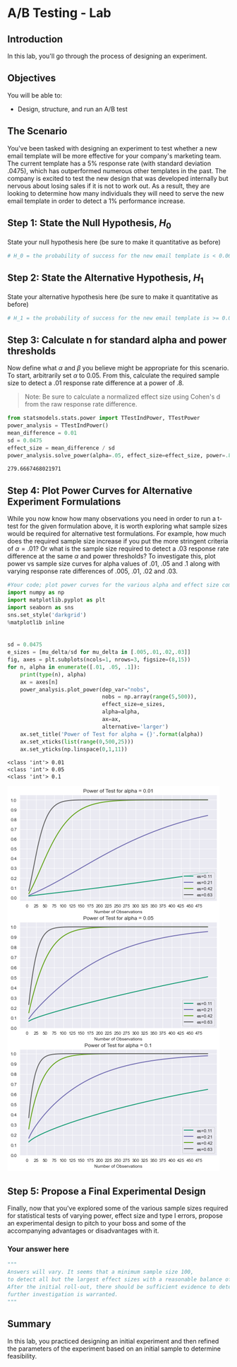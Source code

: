 # A/B Testing - Lab

## Introduction

In this lab, you'll go through the process of designing an experiment.

## Objectives
You will be able to:

* Design, structure, and run an A/B test


## The Scenario

You've been tasked with designing an experiment to test whether a new email template will be more effective for your company's marketing team. The current template has a 5% response rate (with standard deviation .0475), which has outperformed numerous other templates in the past. The company is excited to test the new design that was developed internally but nervous about losing sales if it is not to work out. As a result, they are looking to determine how many individuals they will need to serve the new email template in order to detect a 1% performance increase.


## Step 1: State the Null Hypothesis, $H_0$

State your null hypothesis here (be sure to make it quantitative as before)


```python
# H_0 = the probability of success for the new email template is < 0.06
```

## Step 2: State the Alternative Hypothesis, $H_1$

State your alternative hypothesis here (be sure to make it quantitative as before)


```python
# H_1 = the probability of success for the new email template is >= 0.06
```

## Step 3: Calculate n for standard alpha and power thresholds

Now define what $\alpha$ and $\beta$ you believe might be appropriate for this scenario.
To start, arbitrarily set $\alpha$ to 0.05. From this, calculate the required sample size to detect a .01 response rate difference at a power of .8.

> Note: Be sure to calculate a normalized effect size using Cohen's d from the raw response rate difference.


```python
from statsmodels.stats.power import TTestIndPower, TTestPower
power_analysis = TTestIndPower()
mean_difference = 0.01
sd = 0.0475
effect_size = mean_difference / sd
power_analysis.solve_power(alpha=.05, effect_size=effect_size, power=.80, alternative='larger')
```




    279.6667468021971



## Step 4: Plot Power Curves for Alternative Experiment Formulations

While you now know how many observations you need in order to run a t-test for the given formulation above, it is worth exploring what sample sizes would be required for alternative test formulations. For example, how much does the required sample size increase if you put the more stringent criteria of $\alpha=.01$? Or what is the sample size required to detect a .03 response rate difference at the same $\alpha$ and power thresholds? To investigate this, plot power vs sample size curves for alpha values of .01, .05 and .1 along with varying response rate differences of .005, .01, .02 and .03.


```python
#Your code; plot power curves for the various alpha and effect size combinations
import numpy as np
import matplotlib.pyplot as plt
import seaborn as sns
sns.set_style('darkgrid')
%matplotlib inline


sd = 0.0475
e_sizes = [mu_delta/sd for mu_delta in [.005,.01,.02,.03]]
fig, axes = plt.subplots(ncols=1, nrows=3, figsize=(8,15))
for n, alpha in enumerate([.01, .05, .1]):
    print(type(n), alpha)
    ax = axes[n]
    power_analysis.plot_power(dep_var="nobs",
                              nobs = np.array(range(5,500)),
                              effect_size=e_sizes,
                              alpha=alpha,
                              ax=ax, 
                              alternative='larger')
    ax.set_title('Power of Test for alpha = {}'.format(alpha))
    ax.set_xticks(list(range(0,500,25)))
    ax.set_yticks(np.linspace(0,1,11))
```

    <class 'int'> 0.01
    <class 'int'> 0.05
    <class 'int'> 0.1



![png](index_files/index_9_1.png)


## Step 5: Propose a Final Experimental Design

Finally, now that you've explored some of the various sample sizes required for statistical tests of varying power, effect size and type I errors, propose an experimental design to pitch to your boss and some of the accompanying advantages or disadvantages with it.

### Your answer here


```python
"""
Answers will vary. It seems that a minimum sample size 100, 
to detect all but the largest effect sizes with a reasonable balance of alpha and power. 
After the initial roll-out, there should be sufficient evidence to determine whether 
further investigation is warranted.
"""
```

## Summary

In this lab, you practiced designing an initial experiment and then refined the parameters of the experiment based on an initial sample to determine feasibility.
